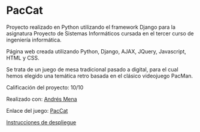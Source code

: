 # PacCat

Proyecto realizado en Python utilizando el framework Django para la asignatura Proyecto de Sistemas Informáticos cursada en el tercer curso de ingeniería informática.

Página web creada utilizando Python, Django, AJAX, JQuery, Javascript, HTML y CSS.

Se trata de un juego de mesa tradicional pasado a digital, para el cual hemos elegido una temática retro basada en el clásico videojuego PacMan.

Calificación del proyecto: 10/10

Realizado con: [Andrés Mena](https://github.com/Andresmena99)

Enlace del juego: [PacCat](http://pac-cat.herokuapp.com/)

[Instrucciones de despliegue](https://github.com/Erichgh/PacCat/wiki)
